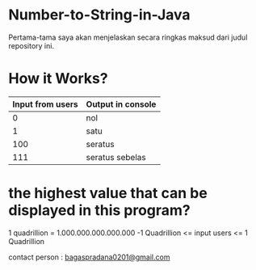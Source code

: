 # Number-to-String-in-Java

Pertama-tama saya akan menjelaskan secara ringkas maksud dari judul repository ini.

# How it Works?

| Input from users  | Output in console |
| ------------- | ------------- |
| 0  | nol  |
| 1  | satu |
| 100  | seratus  |
| 111  | seratus sebelas |

# the highest value that can be displayed in this program?

1 quadrillion = 1.000.000.000.000.000 
-1 Quadrillion <= input users <= 1 Quadrillion

contact person : bagaspradana0201@gmail.com
